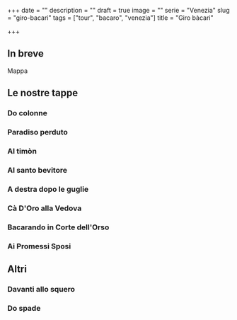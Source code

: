 +++
date = ""
description = ""
draft = true
image = ""
serie = "Venezia"
slug = "giro-bacari"
tags = ["tour", "bacaro", "venezia"]
title = "Giro bàcari"

+++
## In breve

Mappa

## Le nostre tappe

### Do colonne

### Paradiso perduto

### Al timòn

### Al santo bevitore

### A destra dopo le guglie

### Cà D'Oro alla Vedova

### Bacarando in Corte dell'Orso

### Ai Promessi Sposi

## Altri

### Davanti allo squero

### Do spade